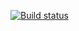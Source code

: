 [![Build status](https://ci.appveyor.com/api/projects/status/4m8hbge8krl5m7rf?svg=true)](https://ci.appveyor.com/project/granegoro/testaccesshm)